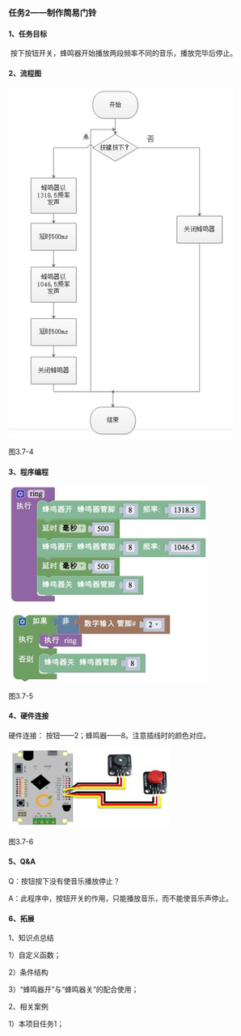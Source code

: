 ### 任务2——制作简易门铃

#### 1、任务目标

​    按下按钮开关，蜂鸣器开始播放两段频率不同的音乐，播放完毕后停止。

#### 2、流程图

![img](/assets/image300.jpg)

图3.7-4

#### 3、程序编程

![img](/assets/image302.jpg)

图3.7-5

#### 4、硬件连接

硬件连接： 按钮——2；蜂鸣器——8。注意插线时的颜色对应。

![img](/assets/image304.jpg)

图3.7-6

 

#### 5、Q&A

Q：按钮按下没有使音乐播放停止？

A：此程序中，按钮开关的作用，只能播放音乐，而不能使音乐声停止。

#### 6、拓展

1、知识点总结

1）自定义函数；

2）条件结构

3）“蜂鸣器开”与“蜂鸣器关”的配合使用；

2、相关案例

1）本项目任务1；